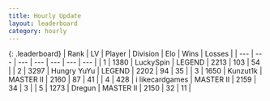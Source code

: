 ```yaml
---
title: Hourly Update
layout: leaderboard
category: hourly
---
```


{: .leaderboard}
| Rank | LV | Player | Division | Elo | Wins | Losses |
| --- | --- | --- | --- | --- | --- | --- |
| <span data-change="1">1</span> | 1380 | <span title="ID: 498412">LuckySpin</span> | LEGEND | <span data-change="22">2213</span> | <span data-change="4">103</span> | <span data-change="0">54</span> |
| <span data-change="-1">2</span> | 3297 | <span title="ID: 164871">Hungry YuYu</span> | LEGEND | <span data-change="0">2202</span> | <span data-change="0">94</span> | <span data-change="0">35</span> |
| <span data-change="0">3</span> | 1650 | <span title="ID: 392407">Kunzut1k</span> | MASTER II | <span data-change="0">2160</span> | <span data-change="0">87</span> | <span data-change="0">41</span> |
| <span data-change="0">4</span> | 428 | <span title="ID: 700593">i likecardgames</span> | MASTER II | <span data-change="0">2159</span> | <span data-change="0">34</span> | <span data-change="0">3</span> |
| <span data-change="0">5</span> | 1273 | <span title="ID: 337810">Dregun</span> | MASTER II | <span data-change="0">2150</span> | <span data-change="0">32</span> | <span data-change="0">11</span> |